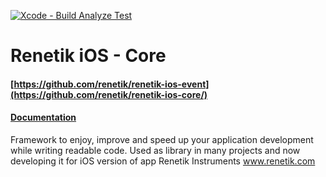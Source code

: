 [![Xcode - Build Analyze Test](https://github.com/renetik/renetik-ios-core/workflows/Xcode%20-%20Build%20Analyze%20Test/badge.svg)](https://github.com/renetik/renetik-ios-core/actions/workflows/build_analyze_test.yml)
# Renetik iOS - Core
#### [https://github.com/renetik/renetik-ios-event](https://github.com/renetik/renetik-ios-core/)
#### [Documentation](https://renetik.github.io/renetik-ios-core/)
Framework to enjoy, improve and speed up your application development while writing readable code.
Used as library in many projects and now developing it for iOS version of app Renetik Instruments www.renetik.com
